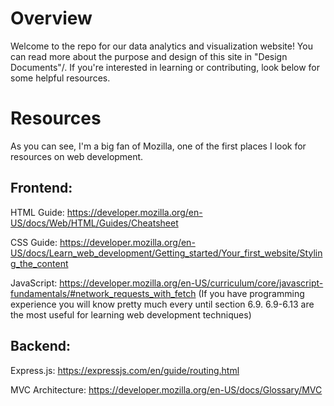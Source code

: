 # Overview

Welcome to the repo for our data analytics and visualization website! You can read more about the purpose and design of this site in "Design Documents"/. If you're interested in learning or contributing, look below for some helpful resources.


# Resources

As you can see, I'm a big fan of Mozilla, one of the first places I look for resources on web development.

## Frontend:
HTML Guide: https://developer.mozilla.org/en-US/docs/Web/HTML/Guides/Cheatsheet  

CSS Guide: https://developer.mozilla.org/en-US/docs/Learn_web_development/Getting_started/Your_first_website/Styling_the_content  

JavaScript: https://developer.mozilla.org/en-US/curriculum/core/javascript-fundamentals/#network_requests_with_fetch (If you have programming experience you will know pretty much every until section 6.9. 6.9-6.13 are the most useful for learning web development techniques)  

## Backend:
Express.js: https://expressjs.com/en/guide/routing.html  

MVC Architecture: https://developer.mozilla.org/en-US/docs/Glossary/MVC  

